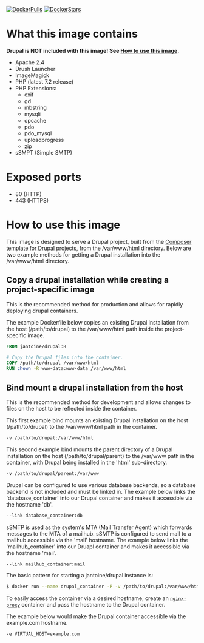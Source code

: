 [![DockerPulls](https://img.shields.io/docker/pulls/jantoine/drupal.svg)](https://registry.hub.docker.com/u/jantoine/drupal/)
[![DockerStars](https://img.shields.io/docker/stars/jantoine/drupal.svg)](https://registry.hub.docker.com/u/jantoine/drupal/)

# What this image contains

**Drupal is NOT included with this image! See [How to use this image](#how).**

* Apache 2.4
* Drush Launcher
* ImageMagick
* PHP (latest 7.2 release)
* PHP Extensions:
  * exif
  * gd
  * mbstring
  * mysqli
  * opcache
  * pdo
  * pdo_mysql
  * uploadprogress
  * zip
* sSMPT (Simple SMTP)

# Exposed ports

* 80 (HTTP)
* 443 (HTTPS)

# <a name="how"></a>How to use this image

This image is designed to serve a Drupal project, built from the [Composer template for Drupal projects](https://github.com/drupal-composer/drupal-project), from the /var/www/html directory. Below are two example methods for getting a Drupal installation into the /var/www/html directory.

## Copy a drupal installation while creating a project-specific image

This is the recommended method for production and allows for rapidly deploying drupal containers.

The example Dockerfile below copies an existing Drupal installation from the host (/path/to/drupal) to the /var/www/html path inside the project-specific image.

```dockerfile
FROM jantoine/drupal:8

# Copy the Drupal files into the container.
COPY /path/to/drupal /var/www/html
RUN chown -R www-data:www-data /var/www/html
```

## Bind mount a drupal installation from the host

This is the recommended method for development and allows changes to files on the host to be reflected inside the container.

This first example bind mounts an existing Drupal installation on the host (/path/to/drupal) to the /var/www/html path in the container.

```bash
-v /path/to/drupal:/var/www/html
```

This second example bind mounts the parent directory of a Drupal installation on the host (/path/to/drupal/parent) to the /var/www path in the container, with Drupal being installed in the 'html' sub-directory.

```bash
-v /path/to/drupal/parent:/var/www
```

Drupal can be configured to use various database backends, so a database backend is not included and must be linked in. The example below links the 'database_container' into our Drupal container and makes it accessible via the hostname 'db'.

```bash
--link database_container:db
```

sSMTP is used as the system's MTA (Mail Transfer Agent) which forwards messages to the MTA of a mailhub. sSMTP is configured to send mail to a mailhub accessible via the 'mail' hostname. The example below links the 'mailhub_container' into our Druapl container and makes it accessible via the hostname 'mail'.

```bash
--link mailhub_container:mail
```

The basic pattern for starting a jantoine/drupal instance is:

```bash
$ docker run --name drupal_container -P -v /path/to/drupal:/var/www/html --link database_container:db --link mailhub_container:mail -d jantoine/drupal
```

To easily access the container via a desired hostname, create an [`nginx-proxy`](https://hub.docker.com/r/jwilder/nginx-proxy/) container and pass the hostname to the Drupal container.

The example below would make the Drupal container accessible via the example.com hostname.

```bash
-e VIRTUAL_HOST=example.com
```
